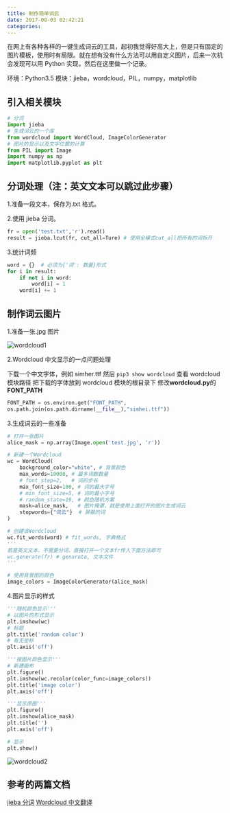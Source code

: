 ```yaml
---
title: 制作简单词云
date: 2017-08-03 02:42:21
categories:
---
```


在网上有各种各样的一键生成词云的工具，起初我觉得好高大上，但是只有固定的图片模板，使用时有局限。就在想有没有什么方法可以用自定义图片，后来一次机会发现可以用 Python 实现，然后在这里做一个记录。

环境：Python3.5
模块：jieba，wordcloud，PIL，numpy，matplotlib

## 引入相关模块

```python
# 分词
import jieba
# 生成词云的一个库
from wordcloud import WordCloud, ImageColorGenerator
# 图片的显示以及文字位置的计算
from PIL import Image
import numpy as np
import matplotlib.pyplot as plt
```

## 分词处理（注：英文文本可以跳过此步骤）

1.准备一段文本，保存为.txt 格式。

2.使用 jieba 分词。

```python
fr = open('test.txt','r').read()
result = jieba.lcut(fr, cut_all=Ture) # 使用全模式cut_all把所有的词拆开
```

3.统计词频

```python
word = {}  # 必须为{'词': 数量}形式
for i in result:
    if not i in word:
        word[i] = 1
    word[i] += 1
```

## 制作词云图片

1.准备一张.jpg 图片

![wordcloud1](/images/make-word-cloud/1.jpg)

2.Wordcloud 中文显示的一点问题处理

下载一个中文字体，例如 simher.ttf
然后 `pip3 show wordcloud` 查看 wordcloud 模块路径
把下载的字体放到 wordcloud 模块的根目录下
修改**wordcloud.py**的**FONT_PATH**

```python
FONT_PATH = os.environ.get("FONT_PATH",
os.path.join(os.path.dirname(__file__),"simhei.ttf"))
```

3.生成词云的一些准备

```python
# 打开一张图片
alice_mask = np.array(Image.open('test.jpg', 'r'))

# 新建一个Wordcloud
wc = WordCloud(
    background_color="white", # 背景颜色
    max_words=10000, # 最多词数数量
    # font_step=2,   # 词的步长
    max_font_size=100, # 词的最大字号
    # min_font_size=5, # 词的最小字号
    # random_state=19, # 颜色随机方案
    mask=alice_mask,   # 图片掩罩，就是使用上面打开的图片生成词云
    stopwords={"词云"}  # 屏蔽的词
)

# 创建该Wordcloud
wc.fit_words(word) # fit_words, 字典格式
'''
若是英文文本，不需要分词，直接打开一个文本fr传入下面方法即可
wc.generate(fr) # genarete, 文本文件
'''

# 使用背景图的颜色
image_colors = ImageColorGenerator(alice_mask)
```

4.图片显示的样式

```python
'''随机颜色显示'''
# 以图片的形式显示
plt.imshow(wc)
# 标题
plt.title('random color')
# 有无坐标
plt.axis('off')

'''按图片颜色显示'''
# 新建画布
plt.figure()
plt.imshow(wc.recolor(color_func=image_colors))
plt.title('image color')
plt.axis('off')

'''显示原图'''
plt.figure()
plt.imshow(alice_mask)
plt.title('')
plt.axis('off')

# 显示
plt.show()
```

![wordcloud2](/images/make-word-cloud/2.png)

## 参考的两篇文档

[jieba 分词](https://github.com/fxsjy/jieba/blob/master/README.md)
[Wordcloud 中文翻译](https://zhuanlan.zhihu.com/p/20436581)
